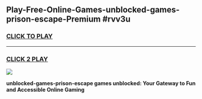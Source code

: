 
## Play-Free-Online-Games-unblocked-games-prison-escape-Premium #rvv3u
<h3>
<a href="https://premium.freeplayer.one?title=unblocked-games-prison-escape&ref=8M">CLICK TO PLAY</a></h3>
<hr>

<h3>
<a href="https://premium.freeplayer.one?title=unblocked-games-prison-escape&ref=8M">CLICK 2 PLAY</a>
  
</h3>

<a href="https://premium.freeplayer.one?title=unblocked-games-prison-escape&ref=8M"><img src="https://clearcache.store/games.png"></a>


**unblocked-games-prison-escape games unblocked: Your Gateway to Fun and Accessible Online Gaming**
